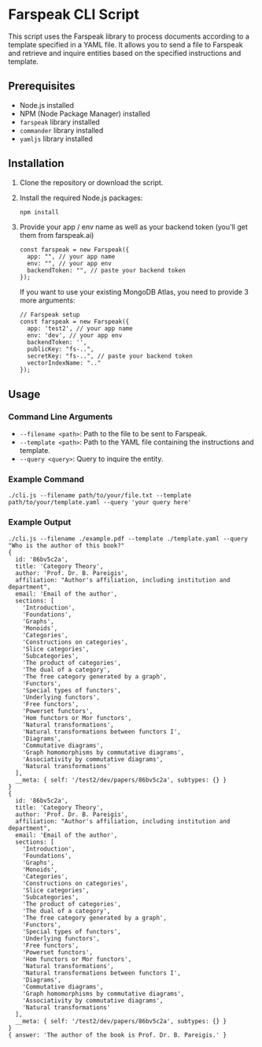 # Farspeak CLI Script

This script uses the Farspeak library to process documents according to a template specified in a YAML file. It allows you to send a file to Farspeak and retrieve and inquire entities based on the specified instructions and template.

## Prerequisites

- Node.js installed
- NPM (Node Package Manager) installed
- `farspeak` library installed
- `commander` library installed
- `yamljs` library installed

## Installation

1. Clone the repository or download the script.
2. Install the required Node.js packages:

    ```sh
    npm install
    ```
3. Provide your app / env name as well as your backend token (you'll get them from farspeak.ai)    
    ```
    const farspeak = new Farspeak({
      app: "", // your app name
      env: "", // your app env
      backendToken: "", // paste your backend token
    });
    ```
    If you want to use your existing MongoDB Atlas, you need to provide 3 more arguments:
    ```
    // Farspeak setup
    const farspeak = new Farspeak({
      app: 'test2', // your app name
      env: 'dev', // your app env
      backendToken: '',
      publicKey: "fs-..",
      secretKey: "fs-..", // paste your backend token
      vectorIndexName: ".."
    });
    ```

## Usage

### Command Line Arguments

- `--filename <path>`: Path to the file to be sent to Farspeak.
- `--template <path>`: Path to the YAML file containing the instructions and template.
- `--query <query>`: Query to inquire the entity.

### Example Command

    ./cli.js --filename path/to/your/file.txt --template path/to/your/template.yaml --query 'your query here'
    
### Example Output

    ./cli.js --filename ./example.pdf --template ./template.yaml --query "Who is the author of this book?"
    {
      id: '86bv5c2a',
      title: 'Category Theory',
      author: 'Prof. Dr. B. Pareigis',
      affiliation: "Author's affiliation, including institution and department",
      email: 'Email of the author',
      sections: [
        'Introduction',
        'Foundations',
        'Graphs',
        'Monoids',
        'Categories',
        'Constructions on categories',
        'Slice categories',
        'Subcategories',
        'The product of categories',
        'The dual of a category',
        'The free category generated by a graph',
        'Functors',
        'Special types of functors',
        'Underlying functors',
        'Free functors',
        'Powerset functors',
        'Hom functors or Mor functors',
        'Natural transformations',
        'Natural transformations between functors I',
        'Diagrams',
        'Commutative diagrams',
        'Graph homomorphisms by commutative diagrams',
        'Associativity by commutative diagrams',
        'Natural transformations'
      ],
      __meta: { self: '/test2/dev/papers/86bv5c2a', subtypes: {} }
    }
    {
      id: '86bv5c2a',
      title: 'Category Theory',
      author: 'Prof. Dr. B. Pareigis',
      affiliation: "Author's affiliation, including institution and department",
      email: 'Email of the author',
      sections: [
        'Introduction',
        'Foundations',
        'Graphs',
        'Monoids',
        'Categories',
        'Constructions on categories',
        'Slice categories',
        'Subcategories',
        'The product of categories',
        'The dual of a category',
        'The free category generated by a graph',
        'Functors',
        'Special types of functors',
        'Underlying functors',
        'Free functors',
        'Powerset functors',
        'Hom functors or Mor functors',
        'Natural transformations',
        'Natural transformations between functors I',
        'Diagrams',
        'Commutative diagrams',
        'Graph homomorphisms by commutative diagrams',
        'Associativity by commutative diagrams',
        'Natural transformations'
      ],
      __meta: { self: '/test2/dev/papers/86bv5c2a', subtypes: {} }
    }
    { answer: 'The author of the book is Prof. Dr. B. Pareigis.' }
